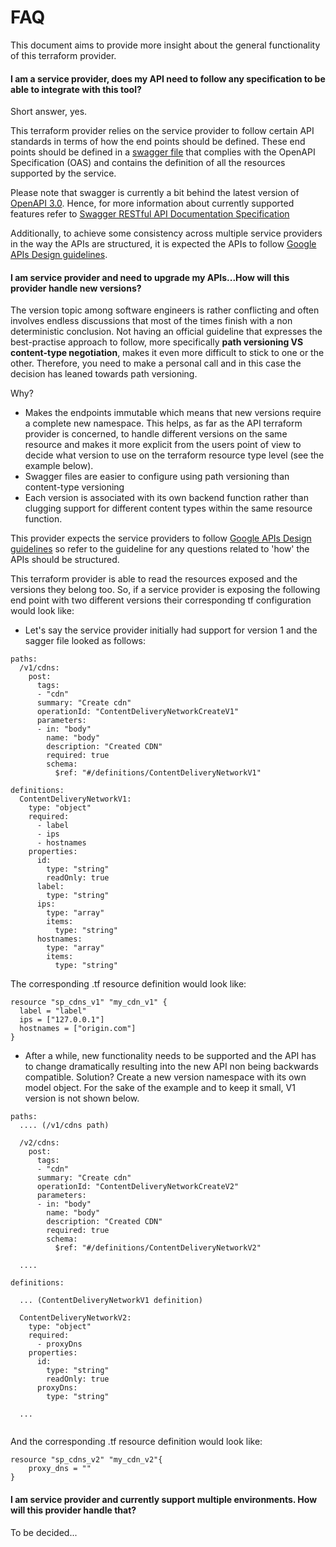 # FAQ

This document aims to provide more insight about the general functionality of this terraform provider.
 
#### <a name="howToIntegrate">I am a service provider, does my API need to follow any specification to be able to integrate with this tool?</a> 

Short answer, yes. 

This terraform provider relies on the service provider to follow certain API standards in terms of how the end points 
should be defined. These end points should be defined in a [swagger file](https://swagger.io/specification/) 
that complies with the OpenAPI Specification (OAS) and contains the definition of all the resources supported by the service. 

Please note that swagger is currently a bit behind the latest version of [OpenAPI 3.0](https://swagger.io/specification/#securitySchemeObject). 
Hence, for more information about currently supported features refer to 
[Swagger RESTful API Documentation Specification](https://github.com/OAI/OpenAPI-Specification/blob/master/versions/2.0.md) 

Additionally, to achieve some consistency across multiple service providers in the way the APIs are structured, it is expected 
the APIs to follow [Google APIs Design guidelines](https://cloud.google.com/apis/design/).

#### <a name="versioning">I am service provider and need to upgrade my APIs...How will this provider handle new versions?</a>

The version topic among software engineers is rather conflicting and often involves endless discussions that most of 
the times finish with a non deterministic conclusion. Not having an official guideline that expresses the best-practise 
approach to follow, more specifically **path versioning VS content-type negotiation**, makes it even more difficult to
stick to one or the other. Therefore, you need to make a personal call and in this case the decision has leaned towards
path versioning.

Why?

- Makes the endpoints immutable which means that new versions require a complete new namespace. This helps, as far as the 
API terraform provider is concerned, to handle different versions on the same resource and makes it more explicit from
the users point of view to decide what version to use on the terraform resource type level (see the example below).
- Swagger files are easier to configure using path versioning than content-type versioning
- Each version is associated with its own backend function rather than clugging support for different content types within
the same resource function.
 
This provider expects the service providers to follow [Google APIs Design guidelines](https://cloud.google.com/apis/design/)
so refer to the guideline for any questions related to 'how' the APIs should be structured.

This terraform provider is able to read the resources exposed and the versions they belong too. So, if a service
provider is exposing the following end point with two different versions their corresponding tf configuration would look
like:

- Let's say the service provider initially had support for version 1 and the sagger file looked as follows:

```
paths:
  /v1/cdns:
    post:
      tags:
      - "cdn"
      summary: "Create cdn"
      operationId: "ContentDeliveryNetworkCreateV1"
      parameters:
      - in: "body"
        name: "body"
        description: "Created CDN"
        required: true
        schema:
          $ref: "#/definitions/ContentDeliveryNetworkV1"
    
definitions:
  ContentDeliveryNetworkV1:
    type: "object"
    required:
      - label
      - ips
      - hostnames
    properties:
      id:
        type: "string"
        readOnly: true
      label:
        type: "string"
      ips:
        type: "array"
        items:
          type: "string"
      hostnames:
        type: "array"
        items:
          type: "string"
```

The corresponding .tf resource definition would look like:

```
resource "sp_cdns_v1" "my_cdn_v1" {
  label = "label"
  ips = ["127.0.0.1"]
  hostnames = ["origin.com"]
}
```

- After a while, new functionality needs to be supported and the API has to change dramatically resulting into the new API
non being backwards compatible. Solution? Create a new version namespace with its own model object. For the sake of the 
example and to keep it small, V1 version is not shown below.

```
paths:
  .... (/v1/cdns path)
  
  /v2/cdns:
    post:
      tags:
      - "cdn"
      summary: "Create cdn"
      operationId: "ContentDeliveryNetworkCreateV2"
      parameters:
      - in: "body"
        name: "body"
        description: "Created CDN"
        required: true
        schema:
          $ref: "#/definitions/ContentDeliveryNetworkV2"
    
  ....
    
definitions:

  ... (ContentDeliveryNetworkV1 definition)

  ContentDeliveryNetworkV2:
    type: "object"
    required:
      - proxyDns
    properties:
      id:
        type: "string"
        readOnly: true
      proxyDns:
        type: "string"
        
  ...
  
```

And the corresponding .tf resource definition would look like:

```
resource "sp_cdns_v2" "my_cdn_v2"{
    proxy_dns = ""
}    
```

#### <a name="multipleEnvironments">I am service provider and currently support multiple environments. How will this provider handle that?</a>

To be decided...


